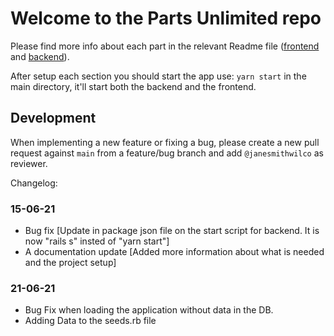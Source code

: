 # Welcome to the Parts Unlimited repo

Please find more info about each part in the relevant Readme file ([frontend](frontend/readme.md) and [backend](backend/README.md)).

After setup each section you should start the app use: `yarn start` in the main directory, it'll start both the backend and the frontend.

## Development

When implementing a new feature or fixing a bug, please create a new pull request against `main` from a feature/bug branch and add `@janesmithwilco` as reviewer.

Changelog:
###  15-06-21

- Bug fix [Update in package json file on the start script for backend. It is now "rails s" insted of "yarn start"]
- A documentation update [Added more information about what is needed and the project setup]

###  21-06-21

- Bug Fix when loading the application without data in the DB.
- Adding Data to the seeds.rb file